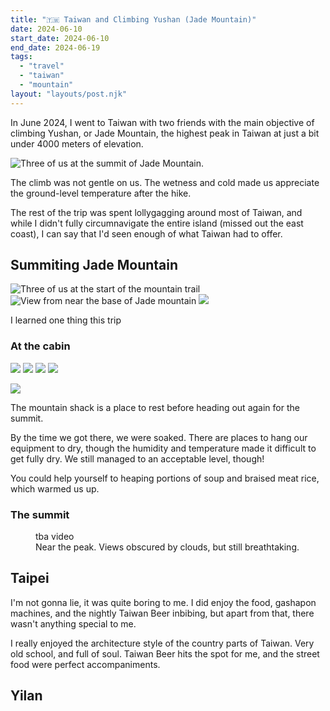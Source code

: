 ```yaml
---
title: "🇹🇼 Taiwan and Climbing Yushan (Jade Mountain)"
date: 2024-06-10
start_date: 2024-06-10
end_date: 2024-06-19
tags:
  - "travel"
  - "taiwan"
  - "mountain"
layout: "layouts/post.njk"
---
```


In June 2024, I went to Taiwan with two friends with the main objective of climbing Yushan,
or Jade Mountain, the highest peak in Taiwan at just a bit under 4000 meters of elevation.

![Three of us at the summit of Jade Mountain.](./yushan-summit.jpg)

The climb was not gentle on us. The wetness and cold made us
appreciate the ground-level temperature after the hike.

The rest of the trip was spent lollygagging around most of Taiwan,
and while I didn't fully circumnavigate the entire island (missed out the east coast),
I can say that I'd seen enough of what Taiwan had to offer.

## Summiting Jade Mountain

![Three of us at the start of the mountain trail](./yushan-base.jpg)
![View from near the base of Jade mountain](./yushan-base2.jpg)
![](./yushan-midhike.jpg)

I learned one thing this trip

### At the cabin

![](./yushan-cabin.jpg)
![](./yushan-cabinbed.jpg)
![](./yushan-cabinfood.jpg)
![](./yushan-cabinlobby.jpg)


![](./yushan-day2morning.jpg)

The mountain shack is a place to rest before heading out
again for the summit.

By the time we got there, we were soaked.
There are places to hang our equipment to dry, though
the humidity and temperature made it difficult to
get fully dry. We still managed to an acceptable level, though!

You could help yourself to heaping portions of soup and 
braised meat rice, which warmed us up.

### The summit

<figure>
tba video
<figcaption>Near the peak. Views obscured by clouds, but still breathtaking.</figcaption>
</figure>

## Taipei

I'm not gonna lie, it was quite boring to me.
I did enjoy the food, gashapon machines, and the nightly Taiwan Beer inbibing,
but apart from that, there wasn't anything special to me.

I really enjoyed the architecture style of the country
parts of Taiwan. Very old school, and full of soul.
Taiwan Beer hits the spot for me, and the street food
were perfect accompaniments.

## Yilan

